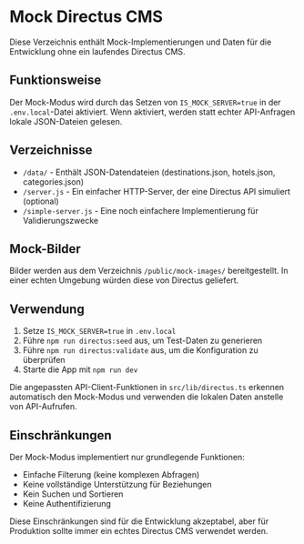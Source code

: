 # Mock Directus CMS

Diese Verzeichnis enthält Mock-Implementierungen und Daten für die Entwicklung ohne ein laufendes Directus CMS.

## Funktionsweise

Der Mock-Modus wird durch das Setzen von `IS_MOCK_SERVER=true` in der `.env.local`-Datei aktiviert. Wenn aktiviert, werden statt echter API-Anfragen lokale JSON-Dateien gelesen.

## Verzeichnisse

- `/data/` - Enthält JSON-Datendateien (destinations.json, hotels.json, categories.json)
- `/server.js` - Ein einfacher HTTP-Server, der eine Directus API simuliert (optional)
- `/simple-server.js` - Eine noch einfachere Implementierung für Validierungszwecke

## Mock-Bilder

Bilder werden aus dem Verzeichnis `/public/mock-images/` bereitgestellt. In einer echten Umgebung würden diese von Directus geliefert.

## Verwendung

1. Setze `IS_MOCK_SERVER=true` in `.env.local`
2. Führe `npm run directus:seed` aus, um Test-Daten zu generieren
3. Führe `npm run directus:validate` aus, um die Konfiguration zu überprüfen
4. Starte die App mit `npm run dev`

Die angepassten API-Client-Funktionen in `src/lib/directus.ts` erkennen automatisch den Mock-Modus und verwenden die lokalen Daten anstelle von API-Aufrufen.

## Einschränkungen

Der Mock-Modus implementiert nur grundlegende Funktionen:

- Einfache Filterung (keine komplexen Abfragen)
- Keine vollständige Unterstützung für Beziehungen
- Kein Suchen und Sortieren
- Keine Authentifizierung

Diese Einschränkungen sind für die Entwicklung akzeptabel, aber für Produktion sollte immer ein echtes Directus CMS verwendet werden.